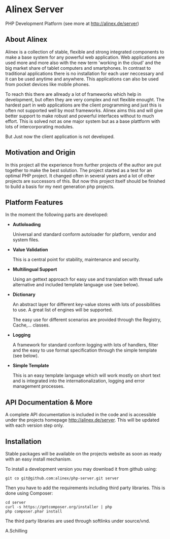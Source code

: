 Alinex Server
=============

PHP Development Platform (see more at http://alinex.de/server)

About Alinex
------------

Alinex is a collection of stable, flexible and strong integrated components to
make a base system for any powerful web application. Web applications are used
more and more also with the new term 'working in the cloud' and the big market
share of tablet computers and smartphones. In contrast to traditional
applications there is no installation for each user neccessary and it can be
used anytime and anywhere. This applications can also be used from pocket
devices like mobile phones.

To reach this there are allready a lot of frameworks which help in development,
but often they are very complex and not flexible enought. The hardest part in
web applications are the client programming and just this is often not
supported well by most frameworks. Alinex aims this and will give better support
to make robust and powerful interfaces without to much effort. This is solved
not as one major system but as a base plattform with lots of intercorporating
modules.

But Just now the client application is not developed.

Motivation and Origin
---------------------

In this project all the experience from further projects of the author are put
together to make the best solution. The project started as a test for an optimal
PHP project.
It changed often in several years and a lot of other projects are successors of
this. But now this project itself should be finished to build a basis for my
next generation php projects.

Platform Features
-----------------

In the moment the following parts are developed:

- **Autloloading**

  Universal and standard conform autoloader for platform, vendor and system
  files.

- **Value Validation**

  This is a central point for stability, maintenance and security.

- **Multilingual Support**

  Using an gettext approach for easy use and translation with thread safe
  alternative and included template language use (see below).

- **Dictionary**

  An abstract layer for different key-value stores with lots of possibilities
  to use. A great list of engines will be supported.

  The easy use for different scenarios are provided through the Registry,
  Cache,... classes.

- **Logging**

  A framework for standard conform logging with lots of handlers, filter and
  the easy to use format specification through the simple template (see below).

- **Simple Template**

  This is an easy template language which will work mostly on short text and is
  integrated into the internationalization, logging and error management
  processes.

API Documentation & More
---------------------

A complete API documentation is included in the code and is accessible
under the projects homepage http://alinex.de/server.
This will be updated with each version step only.

Installation
------------

Stable packages will be available on the projects website as soon as ready with
an easy install mechanism.

To install a development version you may download it from github using:

    git co git@github.com:alinex/php-server.git server

Then you have to add the requirements including third party libraries. This is
done using Composer:

    cd server
    curl -s https://getcomposer.org/installer | php
    php composer.phar install

The third party libraries are used through softlinks under source/vnd.

A.Schilling
